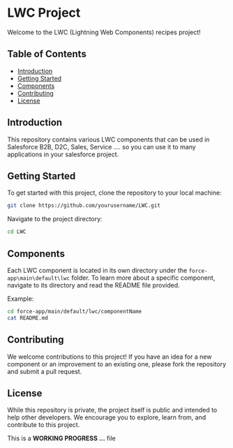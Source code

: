 # LWC Project

Welcome to the LWC (Lightning Web Components) recipes project!

## Table of Contents
- [Introduction](#introduction)
- [Getting Started](#getting-started)
- [Components](#components)
- [Contributing](#contributing)
- [License](#license)

## Introduction

This repository contains various LWC components that can be used in Salesforce B2B, D2C, Sales, Service .... so you can use it to many applications in your salesforce project.

## Getting Started

To get started with this project, clone the repository to your local machine:

```bash
git clone https://github.com/yourusername/LWC.git
```

Navigate to the project directory:

```bash
cd LWC
```

## Components

Each LWC component is located in its own directory under the `force-app\main\default\lwc` folder. To learn more about a specific component, navigate to its directory and read the README file provided.

Example:

```bash
cd force-app/main/default/lwc/componentName
cat README.md
```

## Contributing

We welcome contributions to this project! If you have an idea for a new component or an improvement to an existing one, please fork the repository and submit a pull request.

## License

While this repository is private, the project itself is public and intended to help other developers. We encourage you to explore, learn from, and contribute to this project.


This is a **WORKING PROGRESS ...** file